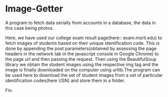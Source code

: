 # Image-Getter
A program to fetch data serially from accounts in a database, the data in this case being photos. 

Here, we have used our college exam result page(here:: exam.msrit.edu) to fetch images of students based on their unique identification code. This is done by appending the post parameters(obtained by assessing the page headers in the network tab in the javascript console in Google Chrome) to the page url and then passing the request. Then using the BeautifulSoup library we obtain the student images using the respective img tag and the image is finally downloaded on the computer using urllib.The program can be used here to download the set of student images from a set of  particular identification codes(here USN) and store them in a folder.

Fin. 
